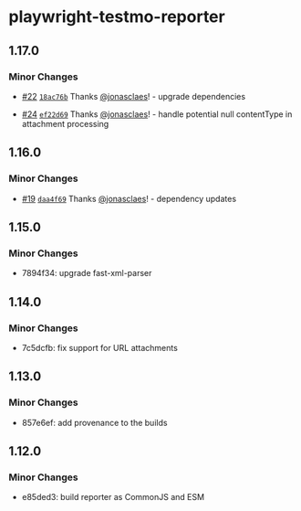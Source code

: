# playwright-testmo-reporter

## 1.17.0

### Minor Changes

- [#22](https://github.com/jonasclaes/playwright-testmo-reporter/pull/22) [`18ac76b`](https://github.com/jonasclaes/playwright-testmo-reporter/commit/18ac76bac88cf2d4052e78783fae54737a7a5764) Thanks [@jonasclaes](https://github.com/jonasclaes)! - upgrade dependencies

- [#24](https://github.com/jonasclaes/playwright-testmo-reporter/pull/24) [`ef22d69`](https://github.com/jonasclaes/playwright-testmo-reporter/commit/ef22d6971cbc80228428ee124b4ee48883eca027) Thanks [@jonasclaes](https://github.com/jonasclaes)! - handle potential null contentType in attachment processing

## 1.16.0

### Minor Changes

- [#19](https://github.com/jonasclaes/playwright-testmo-reporter/pull/19) [`daa4f69`](https://github.com/jonasclaes/playwright-testmo-reporter/commit/daa4f69bd6512c850809e2b315d2aa7b2c047c24) Thanks [@jonasclaes](https://github.com/jonasclaes)! - dependency updates

## 1.15.0

### Minor Changes

- 7894f34: upgrade fast-xml-parser

## 1.14.0

### Minor Changes

- 7c5dcfb: fix support for URL attachments

## 1.13.0

### Minor Changes

- 857e6ef: add provenance to the builds

## 1.12.0

### Minor Changes

- e85ded3: build reporter as CommonJS and ESM
